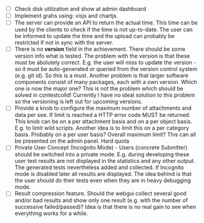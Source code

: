 
- [ ] Check disk utilization and show at admin dashboard
- [ ] Implement grahs using: visjs and chartjs.
- [ ] The server can provide an API to return the actual time. This time can
  be used by the clients to check if the time is not up-to-date. The
	user can be informed to update the time and the upload can probably be
	restricted if not in sync with the server.
- [ ] There is no **version** field in the achievement. There should be some
  version info what is tested. The problem with the version is that these must
	be abolutely correct. E.g. the user will miss to update the version - so it
	must be auto-generated or queried from the version control system (e.g. git id).
	So this is a must. Another problem is that larger software components consist of
	many packages, each with a own version. Which one is now the major one? This is not
	the problem which should be solved in contestcolld! Currently I have no ideal solution
	to this problem so the versioning is left out for upcoming versions.
- [ ] Provide a knob to configure the maximum number of attachments and data per see.
  If limit is reached a HTTP error code MUST be returned. This knob can be on a per
	attachment basis and on a per object basis. E.g. to limit wild scripts. Another
	idea is to limit this on a per category basis. Probably on a per user basis? Overall
	maximum limit? This can all be presented on the admin panel. Hard quota
- [ ] Private User Concept (Incognito Mode) - Users (concrete Submitter) should
	be switched into a private mode. E.g. during developing these user test
	results are not displayed in the statistics and any other output. The
	generated tests nevertheless added and collected. If Incognito mode is
	disabled later all results are displayed. The idea behind is that the user
	should do their tests even when they are in heavy debugging mode.
- [ ] Result compression feature. Should the webgui collect several good and/or
	bad results and show only one result (e.g. with the number of successive
	failed/passed)? Idea is that there is no real gain to see when everything
	works for a while.
